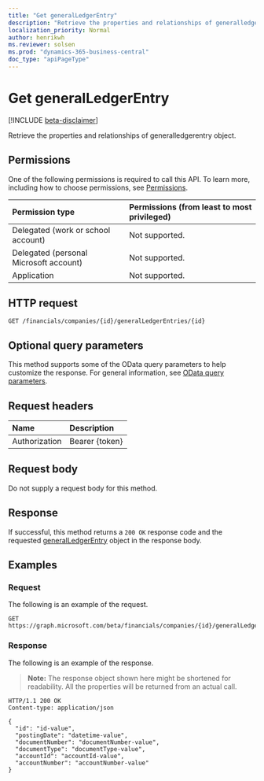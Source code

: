```yaml
---
title: "Get generalLedgerEntry"
description: "Retrieve the properties and relationships of generalledgerentry object."
localization_priority: Normal
author: henrikwh
ms.reviewer: solsen
ms.prod: "dynamics-365-business-central"
doc_type: "apiPageType"
---
```


# Get generalLedgerEntry

[!INCLUDE [beta-disclaimer](../../includes/beta-disclaimer.md)]

Retrieve the properties and relationships of generalledgerentry object.

## Permissions

One of the following permissions is required to call this API. To learn more, including how to choose permissions, see [Permissions](/graph/permissions-reference).

| Permission type                        | Permissions (from least to most privileged) |
|:---------------------------------------|:--------------------------------------------|
| Delegated (work or school account)     | Not supported. |
| Delegated (personal Microsoft account) | Not supported. |
| Application                            | Not supported. |

## HTTP request

<!-- { "blockType": "ignored" } -->

```http
GET /financials/companies/{id}/generalLedgerEntries/{id}
```

## Optional query parameters

This method supports some of the OData query parameters to help customize the response. For general information, see [OData query parameters](/graph/query-parameters).

## Request headers

| Name      |Description|
|:----------|:----------|
| Authorization | Bearer {token} |

## Request body

Do not supply a request body for this method.

## Response

If successful, this method returns a `200 OK` response code and the requested [generalLedgerEntry](../resources/dynamics-generalledgerentry.md) object in the response body.

## Examples

### Request

The following is an example of the request.
<!-- {
  "blockType": "request",
  "name": "get_generalledgerentry"
}-->

```http
GET https://graph.microsoft.com/beta/financials/companies/{id}/generalLedgerEntries/{id}
```

### Response

The following is an example of the response.

> **Note:** The response object shown here might be shortened for readability. All the properties will be returned from an actual call.

<!-- {
  "blockType": "response",
  "truncated": true,
  "@odata.type": "microsoft.graph.generalLedgerEntry"
} -->

```http
HTTP/1.1 200 OK
Content-type: application/json

{
  "id": "id-value",
  "postingDate": "datetime-value",
  "documentNumber": "documentNumber-value",
  "documentType": "documentType-value",
  "accountId": "accountId-value",
  "accountNumber": "accountNumber-value"
}
```

<!-- uuid: 16cd6b66-4b1a-43a1-adaf-3a886856ed98
2019-02-04 14:57:30 UTC -->
<!-- {
  "type": "#page.annotation",
  "description": "Get generalLedgerEntry",
  "keywords": "",
  "section": "documentation",
  "tocPath": ""
}-->